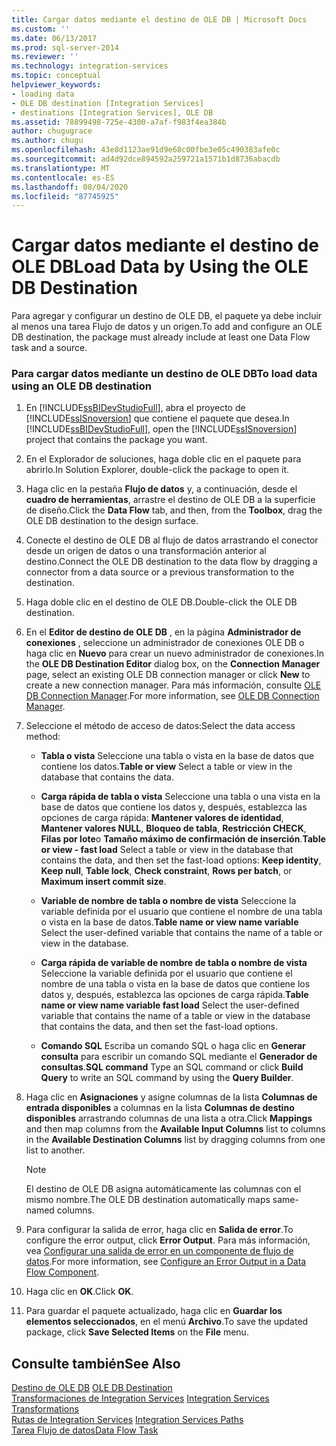 ```yaml
---
title: Cargar datos mediante el destino de OLE DB | Microsoft Docs
ms.custom: ''
ms.date: 06/13/2017
ms.prod: sql-server-2014
ms.reviewer: ''
ms.technology: integration-services
ms.topic: conceptual
helpviewer_keywords:
- loading data
- OLE DB destination [Integration Services]
- destinations [Integration Services], OLE DB
ms.assetid: 78899498-725e-4300-a7af-f983f4ea384b
author: chugugrace
ms.author: chugu
ms.openlocfilehash: 43e8d1123ae91d9e68c00fbe3e05c490383afe0c
ms.sourcegitcommit: ad4d92dce894592a259721a1571b1d8736abacdb
ms.translationtype: MT
ms.contentlocale: es-ES
ms.lasthandoff: 08/04/2020
ms.locfileid: "87745925"
---
```

# <a name="load-data-by-using-the-ole-db-destination"></a><span data-ttu-id="4da5a-102">Cargar datos mediante el destino de OLE DB</span><span class="sxs-lookup"><span data-stu-id="4da5a-102">Load Data by Using the OLE DB Destination</span></span>
  <span data-ttu-id="4da5a-103">Para agregar y configurar un destino de OLE DB, el paquete ya debe incluir al menos una tarea Flujo de datos y un origen.</span><span class="sxs-lookup"><span data-stu-id="4da5a-103">To add and configure an OLE DB destination, the package must already include at least one Data Flow task and a source.</span></span>  
  
### <a name="to-load-data-using-an-ole-db-destination"></a><span data-ttu-id="4da5a-104">Para cargar datos mediante un destino de OLE DB</span><span class="sxs-lookup"><span data-stu-id="4da5a-104">To load data using an OLE DB destination</span></span>  
  
1.  <span data-ttu-id="4da5a-105">En [!INCLUDE[ssBIDevStudioFull](../../includes/ssbidevstudiofull-md.md)], abra el proyecto de [!INCLUDE[ssISnoversion](../../includes/ssisnoversion-md.md)] que contiene el paquete que desea.</span><span class="sxs-lookup"><span data-stu-id="4da5a-105">In [!INCLUDE[ssBIDevStudioFull](../../includes/ssbidevstudiofull-md.md)], open the [!INCLUDE[ssISnoversion](../../includes/ssisnoversion-md.md)] project that contains the package you want.</span></span>  
  
2.  <span data-ttu-id="4da5a-106">En el Explorador de soluciones, haga doble clic en el paquete para abrirlo.</span><span class="sxs-lookup"><span data-stu-id="4da5a-106">In Solution Explorer, double-click the package to open it.</span></span>  
  
3.  <span data-ttu-id="4da5a-107">Haga clic en la pestaña **Flujo de datos** y, a continuación, desde el **cuadro de herramientas**, arrastre el destino de OLE DB a la superficie de diseño.</span><span class="sxs-lookup"><span data-stu-id="4da5a-107">Click the **Data Flow** tab, and then, from the **Toolbox**, drag the OLE DB destination to the design surface.</span></span>  
  
4.  <span data-ttu-id="4da5a-108">Conecte el destino de OLE DB al flujo de datos arrastrando el conector desde un origen de datos o una transformación anterior al destino.</span><span class="sxs-lookup"><span data-stu-id="4da5a-108">Connect the OLE DB destination to the data flow by dragging a connector from a data source or a previous transformation to the destination.</span></span>  
  
5.  <span data-ttu-id="4da5a-109">Haga doble clic en el destino de OLE DB.</span><span class="sxs-lookup"><span data-stu-id="4da5a-109">Double-click the OLE DB destination.</span></span>  
  
6.  <span data-ttu-id="4da5a-110">En el **Editor de destino de OLE DB** , en la página **Administrador de conexiones** , seleccione un administrador de conexiones OLE DB o haga clic en **Nuevo** para crear un nuevo administrador de conexiones.</span><span class="sxs-lookup"><span data-stu-id="4da5a-110">In the **OLE DB Destination Editor** dialog box, on the **Connection Manager** page, select an existing OLE DB connection manager or click **New** to create a new connection manager.</span></span> <span data-ttu-id="4da5a-111">Para más información, consulte [OLE DB Connection Manager](../connection-manager/ole-db-connection-manager.md).</span><span class="sxs-lookup"><span data-stu-id="4da5a-111">For more information, see [OLE DB Connection Manager](../connection-manager/ole-db-connection-manager.md).</span></span>  
  
7.  <span data-ttu-id="4da5a-112">Seleccione el método de acceso de datos:</span><span class="sxs-lookup"><span data-stu-id="4da5a-112">Select the data access method:</span></span>  
  
    -   <span data-ttu-id="4da5a-113">**Tabla o vista** Seleccione una tabla o vista en la base de datos que contiene los datos.</span><span class="sxs-lookup"><span data-stu-id="4da5a-113">**Table or view** Select a table or view in the database that contains the data.</span></span>  
  
    -   <span data-ttu-id="4da5a-114">**Carga rápida de tabla o vista** Seleccione una tabla o una vista en la base de datos que contiene los datos y, después, establezca las opciones de carga rápida: **Mantener valores de identidad**, **Mantener valores NULL**, **Bloqueo de tabla**, **Restricción CHECK**, **Filas por lote**o **Tamaño máximo de confirmación de inserción**.</span><span class="sxs-lookup"><span data-stu-id="4da5a-114">**Table or view - fast load** Select a table or view in the database that contains the data, and then set the fast-load options: **Keep identity**, **Keep null**, **Table lock**, **Check constraint**, **Rows per batch**, or **Maximum insert commit size**.</span></span>  
  
    -   <span data-ttu-id="4da5a-115">**Variable de nombre de tabla o nombre de vista** Seleccione la variable definida por el usuario que contiene el nombre de una tabla o vista en la base de datos.</span><span class="sxs-lookup"><span data-stu-id="4da5a-115">**Table name or view name variable** Select the user-defined variable that contains the name of a table or view in the database.</span></span>  
  
    -   <span data-ttu-id="4da5a-116">**Carga rápida de variable de nombre de tabla o nombre de vista** Seleccione la variable definida por el usuario que contiene el nombre de una tabla o vista en la base de datos que contiene los datos y, después, establezca las opciones de carga rápida.</span><span class="sxs-lookup"><span data-stu-id="4da5a-116">**Table name or view name variable fast load** Select the user-defined variable that contains the name of a table or view in the database that contains the data, and then set the fast-load options.</span></span>  
  
    -   <span data-ttu-id="4da5a-117">**Comando SQL** Escriba un comando SQL o haga clic en **Generar consulta** para escribir un comando SQL mediante el **Generador de consultas**.</span><span class="sxs-lookup"><span data-stu-id="4da5a-117">**SQL command** Type an SQL command or click **Build Query** to write an SQL command by using the **Query Builder**.</span></span>  
  
8.  <span data-ttu-id="4da5a-118">Haga clic en **Asignaciones** y asigne columnas de la lista **Columnas de entrada disponibles** a columnas en la lista **Columnas de destino disponibles** arrastrando columnas de una lista a otra.</span><span class="sxs-lookup"><span data-stu-id="4da5a-118">Click **Mappings** and then map columns from the **Available Input Columns** list to columns in the **Available Destination Columns** list by dragging columns from one list to another.</span></span>  
  
    > [!NOTE]  
    >  <span data-ttu-id="4da5a-119">El destino de OLE DB asigna automáticamente las columnas con el mismo nombre.</span><span class="sxs-lookup"><span data-stu-id="4da5a-119">The OLE DB destination automatically maps same-named columns.</span></span>  
  
9. <span data-ttu-id="4da5a-120">Para configurar la salida de error, haga clic en **Salida de error**.</span><span class="sxs-lookup"><span data-stu-id="4da5a-120">To configure the error output, click **Error Output**.</span></span> <span data-ttu-id="4da5a-121">Para más información, vea [Configurar una salida de error en un componente de flujo de datos](../configure-an-error-output-in-a-data-flow-component.md).</span><span class="sxs-lookup"><span data-stu-id="4da5a-121">For more information, see [Configure an Error Output in a Data Flow Component](../configure-an-error-output-in-a-data-flow-component.md).</span></span>  
  
10. <span data-ttu-id="4da5a-122">Haga clic en **OK**.</span><span class="sxs-lookup"><span data-stu-id="4da5a-122">Click **OK**.</span></span>  
  
11. <span data-ttu-id="4da5a-123">Para guardar el paquete actualizado, haga clic en **Guardar los elementos seleccionados**, en el menú **Archivo**.</span><span class="sxs-lookup"><span data-stu-id="4da5a-123">To save the updated package, click **Save Selected Items** on the **File** menu.</span></span>  
  
## <a name="see-also"></a><span data-ttu-id="4da5a-124">Consulte también</span><span class="sxs-lookup"><span data-stu-id="4da5a-124">See Also</span></span>  
 <span data-ttu-id="4da5a-125">[Destino de OLE DB](ole-db-destination.md) </span><span class="sxs-lookup"><span data-stu-id="4da5a-125">[OLE DB Destination](ole-db-destination.md) </span></span>  
 <span data-ttu-id="4da5a-126">[Transformaciones de Integration Services](transformations/integration-services-transformations.md) </span><span class="sxs-lookup"><span data-stu-id="4da5a-126">[Integration Services Transformations](transformations/integration-services-transformations.md) </span></span>  
 <span data-ttu-id="4da5a-127">[Rutas de Integration Services](integration-services-paths.md) </span><span class="sxs-lookup"><span data-stu-id="4da5a-127">[Integration Services Paths](integration-services-paths.md) </span></span>  
 [<span data-ttu-id="4da5a-128">Tarea Flujo de datos</span><span class="sxs-lookup"><span data-stu-id="4da5a-128">Data Flow Task</span></span>](../control-flow/data-flow-task.md)  
  
  
